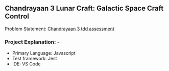 ## Chandrayaan 3 Lunar Craft: Galactic Space Craft Control

Problem Statement: [Chandrayaan 3 tdd assessment](https://blog.incubyte.co/blog/chandrayaan-3-tdd-assessment/)

### Project Explanation: -

- Primary Language: Javascript
- Test framework: Jest
- IDE: VS Code